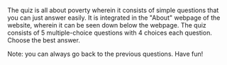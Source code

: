 The quiz is all about poverty wherein it consists of simple questions that you can just answer easily. It is integrated in the "About" webpage of the website, wherein it can be seen down below the webpage. The quiz consists of 5 multiple-choice questions with 4 choices each question. Choose the best answer. 

Note: you can always go back to the previous questions. Have fun!
